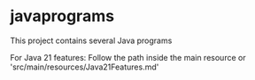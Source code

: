 # javaprograms
This project contains several Java programs

For Java 21 features:
  Follow the path inside the main resource or 'src/main/resources/Java21Features.md'  
